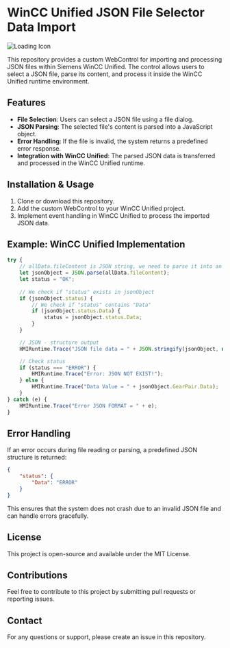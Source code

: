 # WinCC Unified JSON File Selector Data Import

![Loading Icon](./assets/Import_JSON.ico)

This repository provides a custom WebControl for importing and processing JSON files within Siemens WinCC Unified. The control allows users to select a JSON file, parse its content, and process it inside the WinCC Unified runtime environment.

## Features
- **File Selection**: Users can select a JSON file using a file dialog.
- **JSON Parsing**: The selected file's content is parsed into a JavaScript object.
- **Error Handling**: If the file is invalid, the system returns a predefined error response.
- **Integration with WinCC Unified**: The parsed JSON data is transferred and processed in the WinCC Unified runtime.

## Installation & Usage
1. Clone or download this repository.
2. Add the custom WebControl to your WinCC Unified project.
3. Implement event handling in WinCC Unified to process the imported JSON data.

## Example: WinCC Unified Implementation

```javascript
try {
    // allData.fileContent is JSON string, we need to parse it into an object
    let jsonObject = JSON.parse(allData.fileContent);
    let status = "OK";
    
    // We check if "status" exists in jsonObject
    if (jsonObject.status) {
        // We check if "status" contains "Data"
        if (jsonObject.status.Data) {
            status = jsonObject.status.Data;
        }
    }

    // JSON - structure output
    HMIRuntime.Trace("JSON file data = " + JSON.stringify(jsonObject, null, 2));

    // Check status
    if (status === "ERROR") {
        HMIRuntime.Trace("Error: JSON NOT EXIST!");
    } else {
        HMIRuntime.Trace("Data Value = " + jsonObject.GearPair.Data);
    }
} catch (e) {
    HMIRuntime.Trace("Error JSON FORMAT = " + e);
}
```

## Error Handling
If an error occurs during file reading or parsing, a predefined JSON structure is returned:

```json
{
    "status": {
        "Data": "ERROR"
    }
}
```

This ensures that the system does not crash due to an invalid JSON file and can handle errors gracefully.

## License
This project is open-source and available under the MIT License.

## Contributions
Feel free to contribute to this project by submitting pull requests or reporting issues.

## Contact
For any questions or support, please create an issue in this repository.

